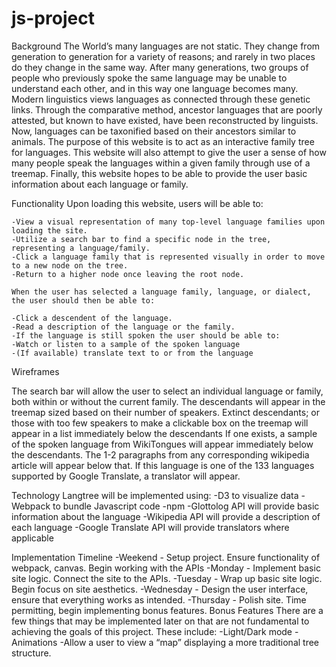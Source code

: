 # js-project
Background
	The World’s many languages are not static. They change from generation to generation for a variety of reasons; and rarely in two places do they change in the same way. After many generations, two groups of people who previously spoke the same language may be unable to understand each other, and in this way one language becomes many. Modern linguistics views languages as connected through these genetic links. Through the comparative method, ancestor languages that are poorly attested, but known to have existed, have been reconstructed by linguists. Now, languages can be taxonified based on their ancestors similar to animals.
	The purpose of this website is to act as an interactive family tree for languages. This website will also attempt to give the user a sense of how many people speak the languages within a given family through use of a treemap. Finally, this website hopes to be able to provide the user basic information about each language or family.

Functionality
Upon loading this website, users will be able to:

    -View a visual representation of many top-level language families upon loading the site.
    -Utilize a search bar to find a specific node in the tree, representing a language/family.
    -Click a language family that is represented visually in order to move to a new node on the tree.
    -Return to a higher node once leaving the root node.

	When the user has selected a language family, language, or dialect, the user should then be able to:

    -Click a descendent of the language.
    -Read a description of the language or the family.
    -If the language is still spoken the user should be able to:
    -Watch or listen to a sample of the spoken language
    -(If available) translate text to or from the language






Wireframes


The search bar will allow the user to select an individual language or family, both within or without the current family.
The descendants will appear in the treemap sized based on their number of speakers.
Extinct descendants; or those with too few speakers to make a clickable box on the treemap will appear in a list immediately below the descendants
If one exists, a sample of the spoken language from WikiTongues will appear immediately below the descendants.
The 1-2 paragraphs from any corresponding wikipedia article will appear below that.
If this language is one of the 133 languages supported by Google Translate, a translator will appear.



Technology
Langtree will be implemented using:
    -D3 to visualize data
    -Webpack to bundle Javascript code
    -npm
    -Glottolog API will provide basic information about the language
    -Wikipedia API will provide a description of each language
    -Google Translate API will provide translators where applicable


Implementation Timeline
    -Weekend - Setup project. Ensure functionality of webpack, canvas. Begin working with the APIs
    -Monday - Implement basic site logic. Connect the site to the APIs.
    -Tuesday - Wrap up basic site logic. Begin focus on site aesthetics.
    -Wednesday - Design the user interface, ensure that everything works as intended.
    -Thursday - Polish site. Time permitting, begin implementing bonus features. 
    Bonus Features
	There are a few things that may be implemented later on that are not fundamental to achieving the goals of this project. These include:
        -Light/Dark mode
        -Animations
        -Allow a user to view a “map” displaying a more traditional tree structure.
